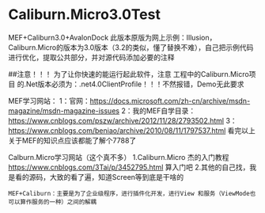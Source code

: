 # Caliburn.Micro3.0Test
MEF+Caliburn3.0+AvalonDock
此版本原版为网上示例：Illusion，Caliburn.Micro的版本为3.0版本（3.2的类似，懂了替换不难），自己把示例代码进行优化，提取公共部分，并对源代码添加必要的注释

##注意！！！ 
为了让你快速的能运行起此软件，注意 工程中的Caliburn.Micro项目 的.Net版本必须为：.net4.0ClientProfile！！！不然报错，Demo无此要求

MEF学习网站：
    1：官网：https://docs.microsoft.com/zh-cn/archive/msdn-magazine/msdn-magazine-issues 
    2：我的MEF自学目录：https://www.cnblogs.com/pszw/archive/2012/11/28/2793502.html
    3：https://www.cnblogs.com/beniao/archive/2010/08/11/1797537.html
    看完以上关于MEF的知识点应该都能了解个7788了
  
Calburn.Micro学习网站（这个真不多）
    1.Caliburn.Micro 杰的入门教程 https://www.cnblogs.com/3Tai/p/3452795.html 算入门吧
    2.其他的自己找，我是看的源码，大致的看了遍，知道Screen等到底是干啥的
  
    MEF+Caliburn：主要是为了企业级程序，进行插件化开发，进行View 和服务（ViewMode也可以算作服务的一种）之间的解耦
